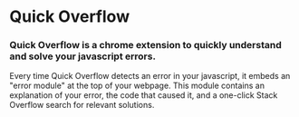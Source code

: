 # Quick Overflow
### Quick Overflow is a chrome extension to quickly understand and solve your javascript errors. 
Every time Quick Overflow detects an error in your javascript, it embeds an "error module" at the top of your webpage. 
This module contains an explanation of your error, the code that caused it, and a one-click Stack Overflow search for relevant solutions.
